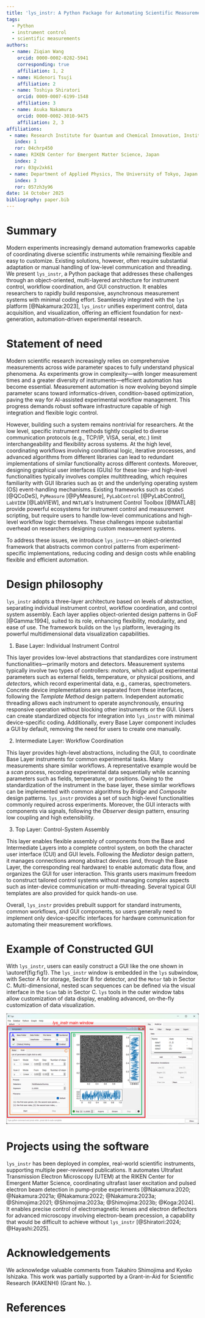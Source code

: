 ```yaml
---
title: 'lys_instr: A Python Package for Automating Scientific Measurements'
tags:
  - Python
  - instrument control
  - scientific measurements
authors:
  - name: Ziqian Wang
    orcid: 0000-0002-0282-5941
    corresponding: true
    affiliation: 1, 2
  - name: Hidenori Tsuji
    affiliation: 2
  - name: Toshiya Shiratori
    orcid: 0009-0007-6199-1548
    affiliation: 3
  - name: Asuka Nakamura
    orcid: 0000-0002-3010-9475
    affiliation: 2, 3
affiliations:
 - name: Research Institute for Quantum and Chemical Innovation, Institutes of Innovation for Future Society, Nagoya University, Japan
   index: 1
   ror: 04chrp450
 - name: RIKEN Center for Emergent Matter Science, Japan
   index: 2
   ror: 03gv2xk61
 - name: Department of Applied Physics, The University of Tokyo, Japan
   index: 3
   ror: 057zh3y96
date: 14 October 2025
bibliography: paper.bib
---
```


# Summary

Modern experiments increasingly demand automation frameworks capable of coordinating diverse scientific instruments while remaining flexible and easy to customize. Existing solutions, however, often require substantial adaptation or manual handling of low-level communication and threading. We present `lys_instr`, a Python package that addresses these challenges through an object-oriented, multi-layered architecture for instrument control, workflow coordination, and GUI construction. It enables researchers to rapidly build responsive, asynchronous measurement systems with minimal coding effort. Seamlessly integrated with the `lys` platform [@Nakamura:2023], `lys_instr` unifies experiment control, data acquisition, and visualization, offering an efficient foundation for next-generation, automation-driven experimental research.


# Statement of need

Modern scientific research increasingly relies on comprehensive measurements across wide parameter spaces to fully understand physical phenomena. As experiments grow in complexity—with longer measurement times and a greater diversity of instruments—efficient automation has become essential. Measurement automation is now evolving beyond simple parameter scans toward informatics-driven, condition-based optimization, paving the way for AI-assisted experimental workflow management. This progress demands robust software infrastructure capable of high integration and flexible logic control.

However, building such a system remains nontrivial for researchers. At the low level, specific instrument methods tightly coupled to diverse communication protocols (e.g., TCP/IP, VISA, serial, etc.) limit interchangeability and flexibility across systems. At the high level, coordinating workflows involving conditional logic, iterative processes, and advanced algorithms from different libraries can lead to redundant implementations of similar functionality across different contexts. Moreover, designing graphical user interfaces (GUIs) for these low- and high-level functionalities typically involves complex multithreading, which requires familiarity with GUI libraries such as `Qt` and the underlying operating system (OS) event-handling mechanisms. Existing frameworks such as `QCoDeS` [@QCoDeS], `PyMeasure` [@PyMeasure], `PyLabControl` [@PyLabControl], `LabVIEW` [@LabVIEW], and `MATLAB`'s Instrument Control Toolbox [@MATLAB] provide powerful ecosystems for instrument control and measurement scripting, but require users to handle low-level communications and high-level workflow logic themselves. These challenges impose substantial overhead on researchers designing custom measurement systems.

To address these issues, we introduce `lys_instr`—an object-oriented framework that abstracts common control patterns from experiment-specific implementations, reducing coding and design costs while enabling flexible and efficient automation.


# Design philosophy

`lys_instr` adopts a three-layer architecture based on levels of abstraction, separating individual instrument control, workflow coordination, and control system assembly. Each layer applies object-oriented design patterns in GoF [@Gamma:1994], suited to its role, enhancing flexibility, modularity, and ease of use. The framework builds on the `lys` platform, leveraging its powerful multidimensional data visualization capabilities.

1. Base Layer: Individual Instrument Control

  This layer provides low-level abstractions that standardizes core instrument functionalities—primarily motors and detectors. Measurement systems typically involve two types of controllers: *motor*s, which adjust experimental parameters such as external fields, temperature, or physical positions, and *detector*s, which record experimental data, e.g., cameras, spectrometers. Concrete device implementations are separated from these interfaces, following the *Template Method* design pattern. Independent automatic threading allows each instrument to operate asynchronously, ensuring responsive operation without blocking other instruments or the GUI. Users can create standardized objects for integration into `lys_instr` with minimal device-specific coding. Additionally, every Base Layer component includes a GUI by default, removing the need for users to create one manually.

2. Intermediate Layer: Workflow Coordination

  This layer provides high-level abstractions, including the GUI, to coordinate Base Layer instruments for common experimental tasks. Many measurements share similar workflows. A representative example would be a *scan* process, recording experimental data sequentially while scanning parameters such as fields, temperature, or positions. Owing to the standardization of the instrument in the base layer, these similar workflows can be implemented with common algorithms by *Bridge* and *Composite* design patterns. `lys_instr` provides a set of such high-level functionalities commonly required across experiments. Moreover, the GUI interacts with components via signals, following the *Observer* design pattern, ensuring low coupling and high extensibility.

3. Top Layer: Control-System Assembly

  This layer enables flexible assembly of components from the Base and Intermediate Layers into a complete control system, on both the character user interface (CUI) and GUI levels. Following the *Mediator* design pattern, it manages connections among abstract devices (and, through the Base Layer, the corresponding real hardware) to enable automatic data flow, and organizes the GUI for user interaction. This grants users maximum freedom to construct tailored control systems without managing complex aspects such as inter-device communication or multi-threading. Several typical GUI templates are also provided for quick hands-on use.

Overall, `lys_instr` provides prebuilt support for standard instruments, common workflows, and GUI components, so users generally need to implement only device-specific interfaces for hardware communication for automating their measurement workflows.


# Example of Constructed GUI

With `lys_instr`, users can easily construct a GUI like the one shown in \autoref{fig:fig1}. The `lys_instr` window is embedded in the `lys` subwindow, with Sector A for storage, Sector B for detector, and the `Motor` tab in Sector C. Multi-dimensional, nested scan sequences can be defined via the visual interface in the `Scan` tab in Sector C. `lys` tools in the outer window tabs allow customization of data display, enabling advanced, on-the-fly customization of data visualization.

![Example GUI of `lys_instr`. The main window, embedded in the `lys` window, is organized into three sectors: Storage panel (A), Detector panel (B), and Motor and Scan tabs (C). The Scan tab enables dynamic configuration of mutli-dimensional, nested experimental workflows.\label{fig:fig1}](fig1.png)


# Projects using the software

`lys_instr` has been deployed in complex, real-world scientific instruments, supporting multiple peer-reviewed publications. It automates Ultrafast Transmission Electron Microscopy (UTEM) at the RIKEN Center for Emergent Matter Science, coordinating ultrafast laser excitation and pulsed electron beam detection in pump–probe experiments [@Nakamura:2020; @Nakamura:2021a; @Nakamura:2022; @Nakamura:2023a; @Shimojima:2021; @Shimojima:2023a; @Shimojima:2023b; @Koga:2024]. It enables precise control of electromagnetic lenses and electron deflectors for advanced microscopy involving electron-beam precession, a capability that would be difficult to achieve without `lys_instr` [@Shiratori:2024; @Hayashi:2025].


# Acknowledgements

We acknowledge valuable comments from Takahiro Shimojima and Kyoko Ishizaka. This work was partially supported by a Grant-in-Aid for Scientific Research (KAKENHI) (Grant No. ).


# References
